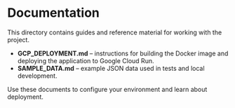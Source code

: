 # Documentation

This directory contains guides and reference material for working with the project.

- **GCP_DEPLOYMENT.md** – instructions for building the Docker image and deploying the application to Google Cloud Run.
- **SAMPLE_DATA.md** – example JSON data used in tests and local development.

Use these documents to configure your environment and learn about deployment.
